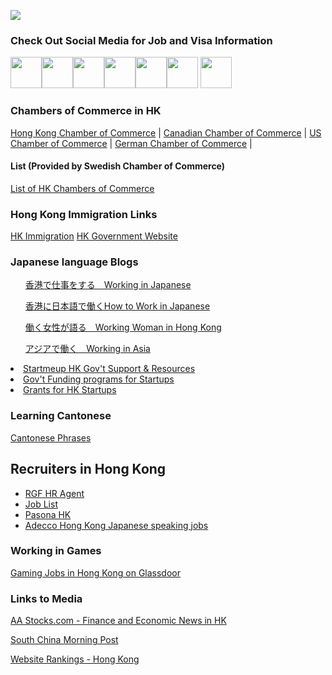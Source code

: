 <a href="https://open.spotify.com/album/57oaLRJpfhxYULSDAhto14"><img src="https://all-jp-1.s3-ap-northeast-1.amazonaws.com/img/click_pic/ads_home/spotify_banner_al.svg"></a>

<div class="tab-pane fade show active" id="onlineresources">
<p class="card-text"><h3>Check Out Social Media for Job and Visa Information</h3></p>
<a href="https://www.youtube.com"><img height="50" src="https://s3-ap-northeast-1.amazonaws.com/all-jp-1/img/logos/youtube-2.jpeg"></a><a href="https://www.pinterest.com"><img height="50" src="https://s3-ap-northeast-1.amazonaws.com/all-jp-1/img/logos/pinterest.png"></a><a href="https://www.linkedin.com"><img height="50" src="https://s3-ap-northeast-1.amazonaws.com/all-jp-1/img/logos/linkedin2.png"></a><a href="https://www.facebook.com"><img height="50" src="https://s3-ap-northeast-1.amazonaws.com/all-jp-1/img/logos/cos/facebook.png"></a><a href="https://www.twitter.com"><img height="50" src="https://s3-ap-northeast-1.amazonaws.com/all-jp-1/img/logos/twitter.png"></a><a href="https://www.soundcloud.com"><img height="50" src="https://s3-ap-northeast-1.amazonaws.com/all-jp-1/img/logos/soundcloud.jpg"></a></a>
<a href="https://www.reddit.com"><img height="50" src="https://s3-ap-northeast-1.amazonaws.com/all-jp-1/img/logos/reddit.png"></a>
</div>

<div class="tab-pane fade" id="trade">
 <p class="card-text"><h3>Chambers of Commerce in HK</h3></p>
<a href="http://www.chamber.org.hk/en/index.aspx">Hong Kong Chamber of Commerce</a> |
<a href="https://www.cancham.org/">Canadian Chamber of Commerce</a>  | 
<a href="https://www.amcham.org.hk/">US Chamber of Commerce</a> |
<a href="https://hongkong.ahk.de/chamber/">German Chamber of Commerce</a> |
<h4>List (Provided by Swedish Chamber of Commerce)</h4> 
<a href="http://www.swedcham.com.hk/links/chambers-of-commerce-in-hong-kong/">List of HK Chambers of Commerce</a>

<h3>Hong Kong Immigration Links</h3>
<a href="https://www.immd.gov.hk/eng/services/index.html">HK Immigration</a>
<a href="https://www.gov.hk/en/nonresidents/visarequire/general/index.htm">HK Government Website</a>
 </div>

<div class="tab-pane fade" id="japan">
  <h3>Japanese language Blogs</h3>
<ol><a href="https://wakuwork.jp/archives/1955">香港で仕事をする　Working in Japanese</a></ol>
<ol><a href="https://workingoversea.com/howto/hongkong/">香港に日本語で働くHow to Work in Japanese</a></ol>
<ol><a href="https://orangecareer.tokyo/2018/01/27/interview-20-%E3%80%80%E7%B5%90%E5%A9%9A%E3%82%92%E6%A9%9F%E3%81%AB%E9%A6%99%E6%B8%AF%E3%81%B8%E3%80%82%E3%83%A9%E3%82%A4%E3%83%95%E3%83%AF%E3%83%BC%E3%82%AF%E3%83%90%E3%83%A9%E3%83%B3%E3%82%B9/">働く女性が語る　Working Woman in Hong Kong</a></ol>
<ol><a href="http://kamome.asia/gogakufumon/">アジアで働く　Working in Asia</a></ol>
</div>

<div class="tab-pane fade" id="startups">
  <li><a href="https://www.startmeup.hk/startup-resources/government-funding-scheme-and-support/">Startmeup HK Gov't Support & Resources</a></li>
  <li><a href="https://www.gov.hk/en/business/supportenterprises/funding/index.htm">Gov't Funding programs for Startups</a></li>
    <li><a href="https://hkgrant.com/en">Grants for HK Startups</a></li>
<h3>Learning Cantonese</h3>       
<a href="https://www.cantonese.ca/phrases.php">Cantonese Phrases</a>
</div>

<div class="tab-pane fade" id="jobs">
  <h2>Recruiters in Hong Kong</h2>
  <ul>
  <li><a href="https://www.rgf-hragent.asia/hongkong/">RGF HR Agent</a></li>
  <li><a href="http://hkg.mixb.net/job/job_list_detail_f.php">Job List</a></li>
  <li><a href="https://www.pasona.com.hk/en/">Pasona HK</a></li>
  <li><a href="https://www.adecco.com.hk/advancedsearch.aspx?search=1&professionid=4778">Adecco Hong Kong Japanese speaking jobs</a></li>
 </ul>

<h3>Working in Games</h3>
   <a href="https://www.glassdoor.com/Job/hong-kong-game-design-jobs-SRCH_IL.0,9_IC2308631_KO10,21.htm">Gaming Jobs in Hong Kong on Glassdoor</a>
</div>

<div class="tab-pane fade" id="media">
 <h3>Links to Media</h3>
            <p><a href="">AA Stocks.com - Finance and Economic News in HK</a></p>
            <p><a href="https://www.scmp.com/frontpage/international">South China Morning Post</a></p>
            <p><a href="https://www.similarweb.com/ja/top-websites/hong-kong">Website Rankings - Hong Kong</a></p>
</div>